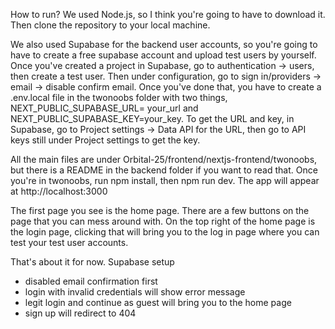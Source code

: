 How to run?
We used Node.js, so I think you're going to have to download it. Then clone the repository to your local machine.

We also used Supabase for the backend user accounts, so you're going to have to create a free supabase account and upload test users by yourself. Once you've created a project in Supabase, go to authentication -> users, then create a test user. Then under configuration, go to sign in/providers -> email -> disable confirm email. Once you've done that, you have to create a .env.local file in the twonoobs folder with two things, NEXT_PUBLIC_SUPABASE_URL= your_url and NEXT_PUBLIC_SUPABASE_KEY=your_key. To get the URL and key, in Supabase, go to Project settings -> Data API for the URL, then go to API keys still under Project settings to get the key.

All the main files are under Orbital-25/frontend/nextjs-frontend/twonoobs, but there is a README in the backend folder if you want to read that.
Once you're in twonoobs, run npm install, then npm run dev. The app will appear at http://localhost:3000

The first page you see is the home page. There are a few buttons on the page that you can mess around with. 
On the top right of the home page is the login page, clicking that will bring you to the log in page where you can test your test user accounts.

That's about it for now.
Supabase setup
- disabled email confirmation first 
- login with invalid credentials will show error message
- legit login and continue as guest will bring you to the home page
- sign up will redirect to 404
